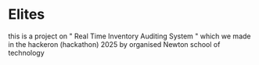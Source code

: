 # Elites
this is a project on
" Real Time Inventory Auditing System "
which we made in the hackeron (hackathon) 2025 by organised Newton school of technology 
